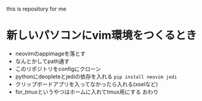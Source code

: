 this is repository for me
# 新しいパソコンにvim環境をつくるとき
- neovimのappimageを落とす
- なんとかしてpath通す
- このリポジトリをconfigにクローン
- pythonにdeopleteとjediの依存を入れる `pip install neovim jedi`
- クリップボードアプリを入ってなかったら入れる(xselなど)
- for_tmuxというやつはホームに入れてtmux用にする
おわり
